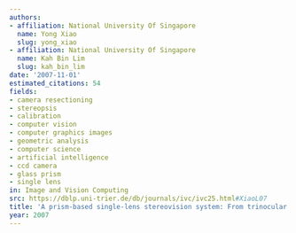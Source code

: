```yaml
---
authors:
- affiliation: National University Of Singapore
  name: Yong Xiao
  slug: yong_xiao
- affiliation: National University Of Singapore
  name: Kah Bin Lim
  slug: kah_bin_lim
date: '2007-11-01'
estimated_citations: 54
fields:
- camera resectioning
- stereopsis
- calibration
- computer vision
- computer graphics images
- geometric analysis
- computer science
- artificial intelligence
- ccd camera
- glass prism
- single lens
in: Image and Vision Computing
src: https://dblp.uni-trier.de/db/journals/ivc/ivc25.html#XiaoL07
title: 'A prism-based single-lens stereovision system: From trinocular to multi-ocular'
year: 2007
---
```

